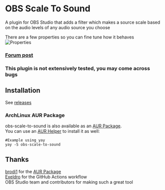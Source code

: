 # OBS Scale To Sound
A plugin for OBS Studio that adds a filter which makes a source scale based on the audio levels of any audio source you choose 

There are a few properties so you can fine tune how it behaves  
![Properties](https://qufy.cf/obs-scale-to-sound/plugin-properties-0-3-0.png)
### [Forum post](https://obsproject.com/forum/resources/scale-to-sound.1336/)  
### This plugin is not extensively tested, you may come across bugs
## Installation
See [releases](https://github.com/Qufyy/obs-scale-to-sound/releases)

### ArchLinux AUR Package
obs-scale-to-sound is also available as an [AUR Package](https://aur.archlinux.org/packages/?O=0&K=obs-scale-to-sound).  
You can use an [AUR Helper](https://wiki.archlinux.org/title/AUR_helpers) to install it as well:

```shell
#Example using yay
yay -S obs-scale-to-sound
```

## Thanks
[brodi1](https://github.com/brodi1) for the [AUR Package](https://aur.archlinux.org/packages/?O=0&K=obs-scale-to-sound)  
[Exeldro](https://github.com/exeldro) for the GitHub Actions workflow  
OBS Studio team and contributors for making such a great tool  
